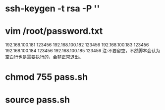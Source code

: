 # ssh-keygen -t rsa -P ''
# vim /root/password.txt 
192.168.100.181  123456
192.168.100.182  123456
192.168.100.183  123456
192.168.100.184  123456
192.168.100.185  123456
注:不要留空，不然脚本会认为空白行也是需要执行的，会非正常退出。
# chmod 755 pass.sh 
# source pass.sh
